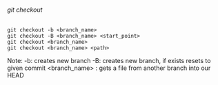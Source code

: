 ###### git checkout

    git checkout -b <branch_name>
    git checkout -B <branch_name> <start_point>
    git checkout <branch_name>
    git checkout <branch_name> <path>

Note:
-b: creates new branch
-B: creates new branch, if exists resets to given commit
<branch_name> <path>: gets a file from another branch into our HEAD
